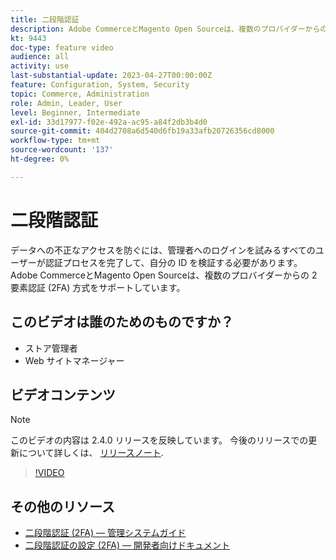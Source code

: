 ```yaml
---
title: 二段階認証
description: Adobe CommerceとMagento Open Sourceは、複数のプロバイダーからの 2 要素認証 (2FA) 方式をサポートしています。 2 要素認証機能がストアの管理者を保護する方法を説明します。
kt: 9443
doc-type: feature video
audience: all
activity: use
last-substantial-update: 2023-04-27T00:00:00Z
feature: Configuration, System, Security
topic: Commerce, Administration
role: Admin, Leader, User
level: Beginner, Intermediate
exl-id: 33d17977-f02e-492a-ac95-a84f2db3b4d0
source-git-commit: 404d2708a6d540d6fb19a33afb20726356cd8000
workflow-type: tm+mt
source-wordcount: '137'
ht-degree: 0%

---
```


# 二段階認証

データへの不正なアクセスを防ぐには、管理者へのログインを試みるすべてのユーザーが認証プロセスを完了して、自分の ID を検証する必要があります。 Adobe CommerceとMagento Open Sourceは、複数のプロバイダーからの 2 要素認証 (2FA) 方式をサポートしています。

## このビデオは誰のためのものですか？

- ストア管理者
- Web サイトマネージャー

## ビデオコンテンツ

>[!NOTE]
>
>このビデオの内容は 2.4.0 リリースを反映しています。 今後のリリースでの更新について詳しくは、 [リリースノート](https://experienceleague.adobe.com/docs/commerce-operations/release/notes/overview.html).

>[!VIDEO](https://video.tv.adobe.com/v/339104?quality=12&learn=on)

## その他のリソース

- [二段階認証 (2FA) — 管理システムガイド](https://experienceleague.adobe.com/docs/commerce-admin/systems/security/2fa/security-two-factor-authentication.html)
- [二段階認証の設定 (2FA) — 開発者向けドキュメント](https://developer.adobe.com/commerce/testing/functional-testing-framework/two-factor-authentication/)
